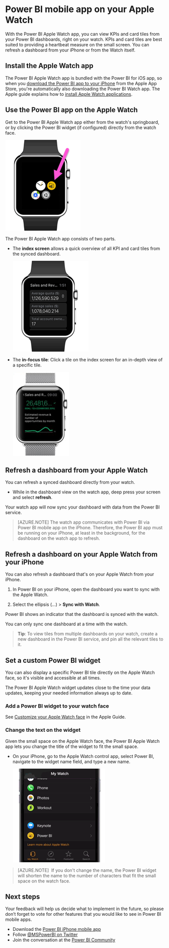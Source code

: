 <properties 
   pageTitle="Power BI mobile app on your Apple Watch"
   description="Power BI Apple Watch app"
   services="powerbi" 
   documentationCenter="" 
   authors="maggiesMSFT" 
   manager="erikre" 
   backup=""
   editor=""
   tags=""
   qualityFocus="no"
   qualityDate=""/>
 
<tags
   ms.service="powerbi"
   ms.devlang="NA"
   ms.topic="article"
   ms.tgt_pltfrm="NA"
   ms.workload="powerbi"
   ms.date="07/18/2017"
   ms.author="maggies"/>

# Power BI mobile app on your Apple Watch

With the Power BI Apple Watch app, you can view KPIs and card tiles from your Power BI dashboards, right on your watch. KPIs and card tiles are best suited to providing a heartbeat measure on the small screen. You can refresh a dashboard from your iPhone or from the Watch itself.
 
## Install the Apple Watch app
The Power BI Apple Watch app is bundled with the Power BI for iOS app, so when you [download the Power BI app to your iPhone](http://go.microsoft.com/fwlink/?LinkId=522062 "Download the iPhone app") from the Apple App Store, you're automatically also downloading the Power BI Watch app. The Apple guide explains how to [install Apple Watch applications](https://support.apple.com/en-us/HT204784).

## Use the Power BI app on the Apple Watch
Get to the Power BI Apple Watch app either from the watch's springboard, or by clicking the Power BI widget (if configured) directly from the watch face.

![Apple watch](media/powerbi-mobile-apple-watch/pbi_aplwatch_complicatn240arrow.png)

The Power BI Apple Watch app consists of two parts.

-   The **index screen** allows a quick overview of all KPI and card tiles from the synced dashboard.

    ![Apple watch](media/powerbi-mobile-apple-watch/pbi_aplwatch_indexscreen240.png)

-   The **in-focus tile**: Click a tile on the index screen for an in-depth view of a specific tile.

    ![Apple watch](media/powerbi-mobile-apple-watch/pbi_aplwatch_kpi.png)

## Refresh a dashboard from your Apple Watch
You can refresh a synced dashboard directly from your watch.

-   While in the dashboard view on the watch app, deep press your screen and select **refresh**.

Your watch app will now sync your dashboard with data from the Power BI service.

> [AZURE.NOTE] The watch app communicates with Power BI via Power BI mobile app on the iPhone. Therefore, the Power BI app must be running on your iPhone, at least in the background, for the dashboard on the watch app to refresh.


## Refresh a dashboard on your Apple Watch from your iPhone
You can also refresh a dashboard that's on your Apple Watch from your iPhone.

1. In Power BI on your iPhone, open the dashboard you want to sync with the Apple Watch. 

2. Select the ellipsis (...) > **Sync with Watch**.

Power BI shows an indicator that the dashboard is synced with the watch.

You can only sync one dashboard at a time with the watch.

> **Tip**: To view tiles from multiple dashboards on your watch, create a new dashboard in the Power BI service, and pin all the relevant tiles to it.

## Set a custom Power BI widget
You can also display a specific Power BI tile directly on the Apple Watch face, so it's visible and accessible at all times.

The Power BI Apple Watch widget updates close to the time your data updates, keeping your needed information always up to date.

### Add a Power BI widget to your watch face

See [Customize your Apple Watch face](https://support.apple.com/en-us/HT205536) in the Apple Guide.

### Change the text on the widget
Given the small space on the Apple Watch face, the Power BI Apple Watch app lets you change the title of the widget to fit the small space.

-   On your iPhone, go to the Apple Watch control app, select Power BI, navigate to the widget name field, and type a new name.

    ![Apple watch](media/powerbi-mobile-apple-watch/pbi_aplwatch_oniphone.png)

 
> [AZURE.NOTE]  If you don't change the name, the Power BI widget will shorten the name to the number of characters that fit the small space on the watch face. 

## Next steps

Your feedback will help us decide what to implement in the future, so please don’t forget to vote for other features that you would like to see in Power BI mobile apps. 

-   Download the [Power BI iPhone mobile app](http://go.microsoft.com/fwlink/?LinkId=522062)
-   Follow [@MSPowerBI on Twitter](https://twitter.com/MSPowerBI)
-   Join the conversation at the [Power BI Community](http://community.powerbi.com/)


